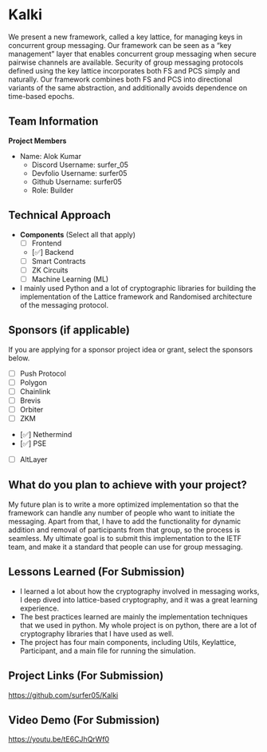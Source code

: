 # Kalki

We present a new framework, called a key lattice, for managing keys in concurrent group messaging.
Our framework can be seen as a “key management” layer that enables concurrent group messaging
when secure pairwise channels are available. Security of group messaging protocols defined using the
key lattice incorporates both FS and PCS simply and naturally. Our framework combines both FS
and PCS into directional variants of the same abstraction, and additionally avoids dependence on
time-based epochs.

## Team Information

**Project Members**

- Name: Alok Kumar
  - Discord Username: surfer_05
  - Devfolio Username: surfer05
  - Github Username: surfer05
  - Role: Builder

## Technical Approach

- **Components** (Select all that apply)
  - [ ] Frontend
  - [✅] Backend
  - [ ] Smart Contracts
  - [ ] ZK Circuits
  - [ ] Machine Learning (ML)

- I mainly used Python and a lot of cryptographic libraries for building the implementation of the Lattice framework and Randomised architecture of the messaging protocol.

## Sponsors (if applicable)

If you are applying for a sponsor project idea or grant, select the sponsors below.

- [ ] Push Protocol
- [ ] Polygon
- [ ] Chainlink
- [ ] Brevis
- [ ] Orbiter
- [ ] ZKM
- [✅] Nethermind
- [✅] PSE
- [ ] AltLayer

## What do you plan to achieve with your project?

My future plan is to write a more optimized implementation so that the framework can handle any number of people who want to initiate the messaging. Apart from that, I have to add the functionality for dynamic addition and removal of participants from that group, so the process is seamless. My ultimate goal is to submit this implementation to the IETF team, and make it a standard that people can use for group messaging.

## Lessons Learned (For Submission)

- I learned a lot about how the cryptography involved in messaging works, I deep dived into lattice-based cryptography, and it was a great learning experience.
- The best practices learned are mainly the implementation techniques that we used in python. My whole project is on python, there are a lot of cryptography libraries that I have used as well.
- The project has four main components, including Utils, Keylattice, Participant, and a main file for running the simulation.

## Project Links (For Submission)

https://github.com/surfer05/Kalki

## Video Demo (For Submission)

https://youtu.be/tE6CJhQrWf0